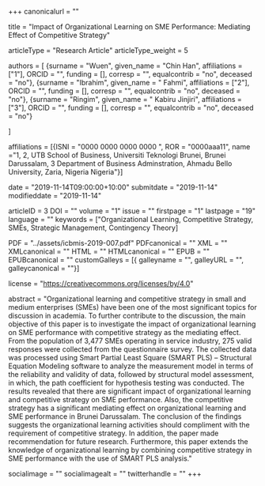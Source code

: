+++
canonicalurl = ""

title = "Impact of Organizational Learning on SME Performance: Mediating Effect of Competitive Strategy"

articleType = "Research Article"
articleType_weight = 5

authors = [
  {surname = "Wuen",  given_name = "Chin Han",  affiliations = ["1"],  ORCID = "", funding = [], corresp = "", equalcontrib = "no", deceased = "no"},
  {surname = "Ibrahim",  given_name = " Fahmi",  affiliations = ["2"],  ORCID = "", funding = [], corresp = "", equalcontrib = "no", deceased = "no"},
  {surname = "Ringim",  given_name = " Kabiru Jinjiri",  affiliations = ["3"],  ORCID = "", funding = [], corresp = "", equalcontrib = "no", deceased = "no"}
  
]

affiliations = [{ISNI = "0000 0000 0000 0000 ", ROR = "0000aaa11", name ="1, 2, UTB School of Business, Universiti Teknologi Brunei, Brunei Darussalam, 3 Department of Business Adminstration, Ahmadu Bello University, Zaria, Nigeria Nigeria"}]

date = "2019-11-14T09:00:00+10:00"
submitdate = "2019-11-14"
modifieddate = "2019-11-14"

articleID = 3
DOI = ""
volume = "1"
issue = ""
firstpage = "1"
lastpage = "19"
language = ""
keywords = ["Organizational Learning, Competitive Strategy, SMEs, Strategic Management, Contingency Theory]


PDF = "../assets/icbmis-2019-007.pdf"
PDFcanonical = ""
XML = ""
XMLcanonical = ""
HTML = ""
HTMLcanonical = ""
EPUB = ""
EPUBcanonical = ""
customGalleys = [{ galleyname = "", galleyURL = "", galleycanonical = ""}]

license = "https://creativecommons.org/licenses/by/4.0"

abstract = "Organizational learning and competitive strategy in small and medium enterprises (SMEs) have been one of the most significant topics for discussion in academia. To further contribute to the discussion, the main objective of this paper is to investigate the impact of organizational learning on SME performance with competitive strategy as the mediating effect. From the population of 3,477 SMEs operating in service industry, 275 valid responses were collected from the questionnaire survey. The collected data was processed using Smart Partial Least Square (SMART PLS) – Structural Equation Modeling software to analyze the measurement model in terms of the reliability and validity of data, followed by structural model assessment, in which, the path coefficient for hypothesis testing was conducted. The results revealed that there are significant impact of organizational learning and competitive strategy on SME performance. Also, the competitive strategy has a significant mediating effect on organizational learning and SME performance in Brunei Darussalam. The conclusion of the findings suggests the organizational learning activities should compliment with the requirement of competitive strategy. In addition, the paper made recommendation for future research. Furthermore, this paper extends the knowledge of organizational learning by combining competitive strategy in SME performance with the use of SMART PLS analysis."


socialimage = ""
socialimagealt = ""
twitterhandle = ""
+++

